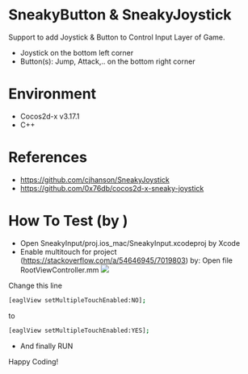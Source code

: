 # SneakyButton & SneakyJoystick
Support to add Joystick & Button to Control Input Layer of Game.
  - Joystick on the bottom left corner
  - Button(s): Jump, Attack,.. on the bottom right corner

# Environment
  - Cocos2d-x v3.17.1
  - C++
 
# References

  - https://github.com/cjhanson/SneakyJoystick
  - https://github.com/0x76db/cocos2d-x-sneaky-joystick

# How To Test (by )
  - Open SneakyInput/proj.ios_mac/SneakyInput.xcodeproj by Xcode 
  - Enable multitouch for project (https://stackoverflow.com/a/54646945/7019803) by: 
  Open file RootViewController.mm
![](https://user-images.githubusercontent.com/11188632/52761046-6dd38980-3044-11e9-8c55-e145d6f4f161.png)
  
  Change this line
```sh
[eaglView setMultipleTouchEnabled:NO];
```
  to
```sh
[eaglView setMultipleTouchEnabled:YES];
```
  - And finally RUN

Happy Coding!
 


